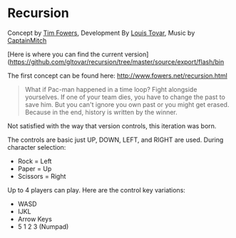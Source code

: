 # Recursion
Concept by [Tim Fowers](http://www.fowers.net/), Development By [Louis Tovar](http://www.gltovar.com/), Music by [CaptainMitch](http://captainmitch.newgrounds.com/)

[Here is where you can find the current version](https://github.com/gltovar/recursion/tree/master/source/export/flash/bin

The first concept can be found here: http://www.fowers.net/recursion.html
>What if Pac-man happened in a time loop?    Fight alongside yourselves. If one of your team dies, you have to change the past to save him. But you can't ignore you own past or you might get erased. Because in the end, history is written by the winner.

Not satisfied with the way that version controls, this iteration was born.

The controls are basic just UP, DOWN, LEFT, and RIGHT are used. During character selection:
* Rock = Left
* Paper = Up
* Scissors = Right

Up to 4 players can play. Here are the control key variations:
* WASD
* IJKL 
* Arrow Keys
* 5 1 2 3 (Numpad)


